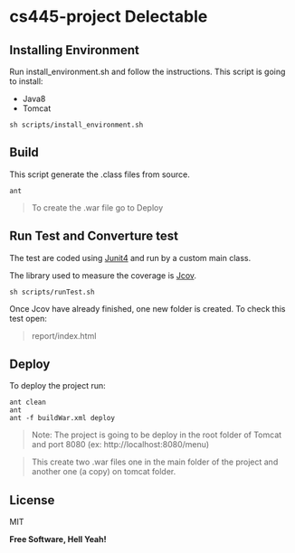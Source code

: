 # cs445-project Delectable
## Installing Environment

Run install_environment.sh and follow the instructions.
This script is going to install:
    
  - Java8
  - Tomcat

``` 
sh scripts/install_environment.sh
```
## Build
This script generate the .class files from source.
``` 
ant
```
> To create the .war file go to Deploy

## Run Test and Converture test

The test are coded using [Junit4] and run by a custom main class.

The library used to measure the coverage is [Jcov].


``` 
sh scripts/runTest.sh 
```

Once Jcov have already finished, one new folder is created. To check this test open:

> report/index.html

## Deploy
To deploy the project run:

``` 
ant clean
ant
ant -f buildWar.xml deploy
```

> Note: The project is going to be deploy in the root folder of Tomcat and port 8080
> (ex: http://localhost:8080/menu) 

> This create two .war files one in the main folder of the project and another one (a copy) on tomcat folder.

License
----

MIT


**Free Software, Hell Yeah!**

   [Junit4]: <http://junit.org/junit4/>
   [Jcov]: <https://wiki.openjdk.java.net/display/CodeTools/jcov>


